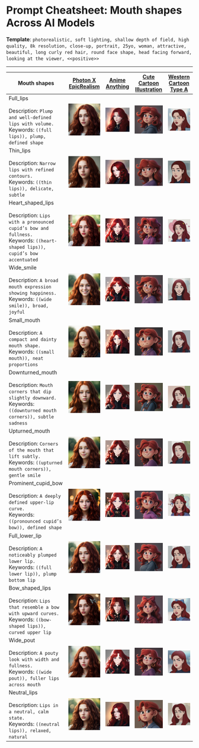 # Prompt Cheatsheet: Mouth shapes Across AI Models

**Template**: `photorealistic, soft lighting, shallow depth of field, high quality, 8k resolution, close-up, portrait, 25yo, woman, attractive, beautiful, long curly red hair, round face shape, head facing forward, looking at the viewer, <<positive>>
`

---

| Mouth shapes | [Photon X EpicRealism](https://civitai.com/models/652785/photon-x-epicrealism) | [Anime Anything](https://civitai.com/models/113841/animeanything-or) | [Cute Cartoon Illustration](https://civitai.com/models/85547/cute-cartoon-illustration) | [Western Cartoon Type A](https://civitai.com/models/62060/western-cartoon-type-a) |
|----------|:--------:|:--------:|:--------:|:--------:|
| Full_lips<br><br>Description: `Plump and well-defined lips with volume.`<br>Keywords: `((full lips)), plump, defined shape` | ![Full_lips](./img/mouth_shapes/photonXEpicrealism_v10/full_lips.png) | ![Full_lips](./img/mouth_shapes/animeanything_v10/full_lips.png) | ![Full_lips](./img/mouth_shapes/cuteCartoon_v10/full_lips.png) | ![Full_lips](./img/mouth_shapes/westernCartoonTypeA_v10/full_lips.png) |
| Thin_lips<br><br>Description: `Narrow lips with refined contours.`<br>Keywords: `((thin lips)), delicate, subtle` | ![Thin_lips](./img/mouth_shapes/photonXEpicrealism_v10/thin_lips.png) | ![Thin_lips](./img/mouth_shapes/animeanything_v10/thin_lips.png) | ![Thin_lips](./img/mouth_shapes/cuteCartoon_v10/thin_lips.png) | ![Thin_lips](./img/mouth_shapes/westernCartoonTypeA_v10/thin_lips.png) |
| Heart_shaped_lips<br><br>Description: `Lips with a pronounced cupid’s bow and fullness.`<br>Keywords: `((heart-shaped lips)), cupid’s bow accentuated` | ![Heart_shaped_lips](./img/mouth_shapes/photonXEpicrealism_v10/heart_shaped_lips.png) | ![Heart_shaped_lips](./img/mouth_shapes/animeanything_v10/heart_shaped_lips.png) | ![Heart_shaped_lips](./img/mouth_shapes/cuteCartoon_v10/heart_shaped_lips.png) | ![Heart_shaped_lips](./img/mouth_shapes/westernCartoonTypeA_v10/heart_shaped_lips.png) |
| Wide_smile<br><br>Description: `A broad mouth expression showing happiness.`<br>Keywords: `((wide smile)), broad, joyful` | ![Wide_smile](./img/mouth_shapes/photonXEpicrealism_v10/wide_smile.png) | ![Wide_smile](./img/mouth_shapes/animeanything_v10/wide_smile.png) | ![Wide_smile](./img/mouth_shapes/cuteCartoon_v10/wide_smile.png) | ![Wide_smile](./img/mouth_shapes/westernCartoonTypeA_v10/wide_smile.png) |
| Small_mouth<br><br>Description: `A compact and dainty mouth shape.`<br>Keywords: `((small mouth)), neat proportions` | ![Small_mouth](./img/mouth_shapes/photonXEpicrealism_v10/small_mouth.png) | ![Small_mouth](./img/mouth_shapes/animeanything_v10/small_mouth.png) | ![Small_mouth](./img/mouth_shapes/cuteCartoon_v10/small_mouth.png) | ![Small_mouth](./img/mouth_shapes/westernCartoonTypeA_v10/small_mouth.png) |
| Downturned_mouth<br><br>Description: `Mouth corners that dip slightly downward.`<br>Keywords: `((downturned mouth corners)), subtle sadness` | ![Downturned_mouth](./img/mouth_shapes/photonXEpicrealism_v10/downturned.png) | ![Downturned_mouth](./img/mouth_shapes/animeanything_v10/downturned.png) | ![Downturned_mouth](./img/mouth_shapes/cuteCartoon_v10/downturned.png) | ![Downturned_mouth](./img/mouth_shapes/westernCartoonTypeA_v10/downturned.png) |
| Upturned_mouth<br><br>Description: `Corners of the mouth that lift subtly.`<br>Keywords: `((upturned mouth corners)), gentle smile` | ![Upturned_mouth](./img/mouth_shapes/photonXEpicrealism_v10/upturned.png) | ![Upturned_mouth](./img/mouth_shapes/animeanything_v10/upturned.png) | ![Upturned_mouth](./img/mouth_shapes/cuteCartoon_v10/upturned.png) | ![Upturned_mouth](./img/mouth_shapes/westernCartoonTypeA_v10/upturned.png) |
| Prominent_cupid_bow<br><br>Description: `A deeply defined upper-lip curve.`<br>Keywords: `((pronounced cupid’s bow)), defined shape` | ![Prominent_cupid_bow](./img/mouth_shapes/photonXEpicrealism_v10/cupid_bow.png) | ![Prominent_cupid_bow](./img/mouth_shapes/animeanything_v10/cupid_bow.png) | ![Prominent_cupid_bow](./img/mouth_shapes/cuteCartoon_v10/cupid_bow.png) | ![Prominent_cupid_bow](./img/mouth_shapes/westernCartoonTypeA_v10/cupid_bow.png) |
| Full_lower_lip<br><br>Description: `A noticeably plumped lower lip.`<br>Keywords: `((full lower lip)), plump bottom lip` | ![Full_lower_lip](./img/mouth_shapes/photonXEpicrealism_v10/full_lower_lip.png) | ![Full_lower_lip](./img/mouth_shapes/animeanything_v10/full_lower_lip.png) | ![Full_lower_lip](./img/mouth_shapes/cuteCartoon_v10/full_lower_lip.png) | ![Full_lower_lip](./img/mouth_shapes/westernCartoonTypeA_v10/full_lower_lip.png) |
| Bow_shaped_lips<br><br>Description: `Lips that resemble a bow with upward curves.`<br>Keywords: `((bow-shaped lips)), curved upper lip` | ![Bow_shaped_lips](./img/mouth_shapes/photonXEpicrealism_v10/bow_shaped.png) | ![Bow_shaped_lips](./img/mouth_shapes/animeanything_v10/bow_shaped.png) | ![Bow_shaped_lips](./img/mouth_shapes/cuteCartoon_v10/bow_shaped.png) | ![Bow_shaped_lips](./img/mouth_shapes/westernCartoonTypeA_v10/bow_shaped.png) |
| Wide_pout<br><br>Description: `A pouty look with width and fullness.`<br>Keywords: `((wide pout)), fuller lips across mouth` | ![Wide_pout](./img/mouth_shapes/photonXEpicrealism_v10/wide_pout.png) | ![Wide_pout](./img/mouth_shapes/animeanything_v10/wide_pout.png) | ![Wide_pout](./img/mouth_shapes/cuteCartoon_v10/wide_pout.png) | ![Wide_pout](./img/mouth_shapes/westernCartoonTypeA_v10/wide_pout.png) |
| Neutral_lips<br><br>Description: `Lips in a neutral, calm state.`<br>Keywords: `((neutral lips)), relaxed, natural` | ![Neutral_lips](./img/mouth_shapes/photonXEpicrealism_v10/neutral_lips.png) | ![Neutral_lips](./img/mouth_shapes/animeanything_v10/neutral_lips.png) | ![Neutral_lips](./img/mouth_shapes/cuteCartoon_v10/neutral_lips.png) | ![Neutral_lips](./img/mouth_shapes/westernCartoonTypeA_v10/neutral_lips.png) |